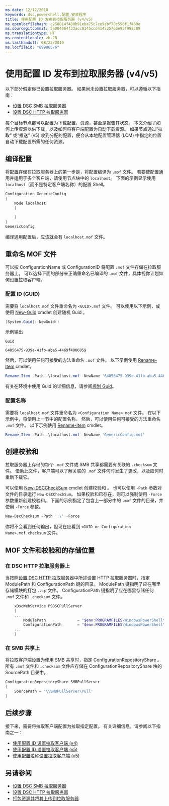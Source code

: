 ```yaml
---
ms.date: 12/12/2018
keywords: dsc,powershell,配置,安装程序
title: 使用配置 ID 发布到拉取服务器 (v4/v5)
ms.openlocfilehash: c258814f480b91eba75c7ce9abf70c558f1f469e
ms.sourcegitcommit: 5a004064f33acc0145ccd414535763e95f998c89
ms.translationtype: HT
ms.contentlocale: zh-CN
ms.lasthandoff: 08/23/2019
ms.locfileid: "69986576"
---
```

# <a name="publish-to-a-pull-server-using-configuration-ids-v4v5"></a>使用配置 ID 发布到拉取服务器 (v4/v5)

以下部分假定你已设置拉取服务器。 如果尚未设置拉取服务器，可以遵循以下指南：

- [设置 DSC SMB 拉取服务器](pullServerSmb.md)
- [设置 DSC HTTP 拉取服务器](pullServer.md)

每个目标节点都可以配置为下载配置、资源，甚至是报告其状态。 本文介绍了如何上传资源以供下载，以及如何将客户端配置为自动下载资源。 如果节点通过“拉取”  或“推送”  (v5) 收到分配的配置，便会从本地配置管理器 (LCM) 中指定的位置自动下载配置所需的任何资源。

## <a name="compile-configurations"></a>编译配置

将[配置](../configurations/configurations.md)存储在拉取服务器上的第一步是，将配置编译为 `.mof` 文件。 若要使配置通用并适用于多个客户端，请使用节点块中的 `localhost`。 下面的示例显示使用 `localhost`（而不是特定客户端名称）的配置 Shell。

```powershell
Configuration GenericConfig
{
    Node localhost
    {

    }
}
GenericConfig
```

编译通用配置后，应该就会有 `localhost.mof` 文件。

## <a name="renaming-the-mof-file"></a>重命名 MOF 文件

可以按 ConfigurationName  或 ConfigurationID  将配置 `.mof` 文件存储在拉取服务器上。 可以选择下面的部分来正确重命名已编译的 `.mof` 文件，具体视你计划如何设置拉取客户端。

### <a name="configuration-ids-guid"></a>配置 ID (GUID)

需要将 `localhost.mof` 文件重命名为 `<GUID>.mof` 文件。 可以使用以下示例，或使用 [New-Guid](/powershell/module/microsoft.powershell.utility/new-guid) cmdlet 创建随机 Guid  。

```powershell
[System.Guid]::NewGuid()
```

示例输出

```Output
Guid
----
64856475-939e-41fb-aba5-4469f4006059
```

然后，可以使用任何可接受的方法重命名 `.mof` 文件。 以下示例使用 [Rename-Item](/powershell/module/microsoft.powershell.management/rename-item) cmdlet。

```powershell
Rename-Item -Path .\localhost.mof -NewName '64856475-939e-41fb-aba5-4469f4006059.mof'
```

有关在环境中使用 Guid  的详细信息，请参阅[规划 Guid](/powershell/dsc/secureserver#guids)。

### <a name="configuration-names"></a>配置名称

需要将 `localhost.mof` 文件重命名为 `<Configuration Name>.mof` 文件。 在以下示例中，将使用上一节中的配置名称。 然后，可以使用任何可接受的方法重命名 `.mof` 文件。 以下示例使用 [Rename-Item](/powershell/module/microsoft.powershell.management/rename-item) cmdlet。

```powershell
Rename-Item -Path .\localhost.mof -NewName 'GenericConfig.mof'
```

## <a name="create-the-checksum"></a>创建校验和

拉取服务器上存储的每个 `.mof` 文件或 SMB 共享都需要有关联的 `.checksum` 文件。
借助此文件，客户端可以了解关联的 `.mof` 文件何时发生了更改，以及应何时重新下载它。

可以使用 [New-DSCCheckSum](/powershell/module/psdesiredstateconfiguration/new-dscchecksum) cmdlet 创建校验和  。 也可以使用 `-Path` 参数对文件的目录运行 `New-DSCCheckSum`。
如果校验和已存在，则可以强制使用 `-Force` 参数重新创建校验和。 下面的示例指定了包含上一部分中的 `.mof` 文件的目录，并使用 `-Force` 参数。

```powershell
New-DscChecksum -Path '.\' -Force
```

你将不会看到任何输出，但现在应看到 `<GUID or Configuration Name>.mof.checksum` 文件。

## <a name="where-to-store-mof-files-and-checksums"></a>MOF 文件和校验和的存储位置

### <a name="on-a-dsc-http-pull-server"></a>在 DSC HTTP 拉取服务器上

当按照[设置 DSC HTTP 拉取服务器](pullServer.md)中所述设置 HTTP 拉取服务器时，指定 ModulePath  和 ConfigurationPath  键的目录。 ModulePath  键指明了应在哪里存储模块的打包 `.zip` 文件。 ConfigurationPath  键指明了应在哪里存储任何 `.mof` 文件和 `.checksum` 文件。

```powershell
    xDscWebService PSDSCPullServer
    {
    ...
        ModulePath              = "$env:PROGRAMFILES\WindowsPowerShell\DscService\Modules"
        ConfigurationPath       = "$env:PROGRAMFILES\WindowsPowerShell\DscService\Configuration"
    ...
    }

```

### <a name="on-an-smb-share"></a>在 SMB 共享上

将拉取客户端设置为使用 SMB 共享时，指定 ConfigurationRepositoryShare  。
所有 `.mof` 文件和 `.checksum` 文件应存储在 ConfigurationRepositoryShare  块的 SourcePath  目录中。

```powershell
ConfigurationRepositoryShare SMBPullServer
{
    SourcePath = '\\SMBPullServer\Pull'
}
```

## <a name="next-steps"></a>后续步骤

接下来，需要将拉取客户端配置为拉取指定配置。 有关详细信息，请参阅以下指南之一：

- [使用配置 ID 设置拉取客户端 (v4)](pullClientConfigId4.md)
- [使用配置 ID 设置拉取客户端 (v5)](pullClientConfigId.md)
- [使用配置名称设置拉取客户端 (v5)](pullClientConfigNames.md)

## <a name="see-also"></a>另请参阅

- [设置 DSC SMB 拉取服务器](pullServerSmb.md)
- [设置 DSC HTTP 拉取服务器](pullServer.md)
- [打包资源并将其上传到拉取服务器](package-upload-resources.md)
